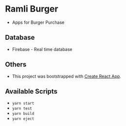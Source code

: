 # Ramli Burger
- Apps for Burger Purchase

## Database
- Firebase - Real time database

## Others
- This project was bootstrapped with [Create React App](https://github.com/facebook/create-react-app).

## Available Scripts
- `yarn start`
- `yarn test`
- `yarn build`
- `yarn eject`
